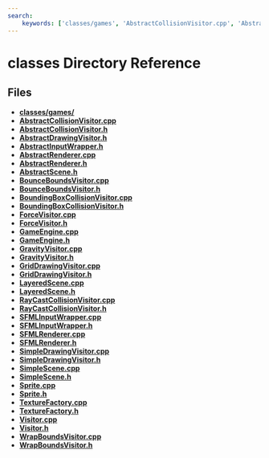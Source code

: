 ```yaml
---
search:
    keywords: ['classes/games', 'AbstractCollisionVisitor.cpp', 'AbstractCollisionVisitor.h', 'AbstractDrawingVisitor.h', 'AbstractInputWrapper.h', 'AbstractRenderer.cpp', 'AbstractRenderer.h', 'AbstractScene.h', 'BounceBoundsVisitor.cpp', 'BounceBoundsVisitor.h', 'BoundingBoxCollisionVisitor.cpp', 'BoundingBoxCollisionVisitor.h', 'ForceVisitor.cpp', 'ForceVisitor.h', 'GameEngine.cpp', 'GameEngine.h', 'GravityVisitor.cpp', 'GravityVisitor.h', 'GridDrawingVisitor.cpp', 'GridDrawingVisitor.h', 'LayeredScene.cpp', 'LayeredScene.h', 'RayCastCollisionVisitor.cpp', 'RayCastCollisionVisitor.h', 'SFMLInputWrapper.cpp', 'SFMLInputWrapper.h', 'SFMLRenderer.cpp', 'SFMLRenderer.h', 'SimpleDrawingVisitor.cpp', 'SimpleDrawingVisitor.h', 'SimpleScene.cpp', 'SimpleScene.h', 'Sprite.cpp', 'Sprite.h', 'TextureFactory.cpp', 'TextureFactory.h', 'Visitor.cpp', 'Visitor.h', 'WrapBoundsVisitor.cpp', 'WrapBoundsVisitor.h']
---
```


# classes Directory Reference

## Files

* **[classes/games/](dir_3bc2084d280d3143bc3d7467cfd69a30.md)**
* **[AbstractCollisionVisitor.cpp](_abstract_collision_visitor_8cpp.md)**
* **[AbstractCollisionVisitor.h](_abstract_collision_visitor_8h.md)**
* **[AbstractDrawingVisitor.h](_abstract_drawing_visitor_8h.md)**
* **[AbstractInputWrapper.h](_abstract_input_wrapper_8h.md)**
* **[AbstractRenderer.cpp](_abstract_renderer_8cpp.md)**
* **[AbstractRenderer.h](_abstract_renderer_8h.md)**
* **[AbstractScene.h](_abstract_scene_8h.md)**
* **[BounceBoundsVisitor.cpp](_bounce_bounds_visitor_8cpp.md)**
* **[BounceBoundsVisitor.h](_bounce_bounds_visitor_8h.md)**
* **[BoundingBoxCollisionVisitor.cpp](_bounding_box_collision_visitor_8cpp.md)**
* **[BoundingBoxCollisionVisitor.h](_bounding_box_collision_visitor_8h.md)**
* **[ForceVisitor.cpp](_force_visitor_8cpp.md)**
* **[ForceVisitor.h](_force_visitor_8h.md)**
* **[GameEngine.cpp](_game_engine_8cpp.md)**
* **[GameEngine.h](_game_engine_8h.md)**
* **[GravityVisitor.cpp](_gravity_visitor_8cpp.md)**
* **[GravityVisitor.h](_gravity_visitor_8h.md)**
* **[GridDrawingVisitor.cpp](_grid_drawing_visitor_8cpp.md)**
* **[GridDrawingVisitor.h](_grid_drawing_visitor_8h.md)**
* **[LayeredScene.cpp](_layered_scene_8cpp.md)**
* **[LayeredScene.h](_layered_scene_8h.md)**
* **[RayCastCollisionVisitor.cpp](_ray_cast_collision_visitor_8cpp.md)**
* **[RayCastCollisionVisitor.h](_ray_cast_collision_visitor_8h.md)**
* **[SFMLInputWrapper.cpp](_s_f_m_l_input_wrapper_8cpp.md)**
* **[SFMLInputWrapper.h](_s_f_m_l_input_wrapper_8h.md)**
* **[SFMLRenderer.cpp](_s_f_m_l_renderer_8cpp.md)**
* **[SFMLRenderer.h](_s_f_m_l_renderer_8h.md)**
* **[SimpleDrawingVisitor.cpp](_simple_drawing_visitor_8cpp.md)**
* **[SimpleDrawingVisitor.h](_simple_drawing_visitor_8h.md)**
* **[SimpleScene.cpp](_simple_scene_8cpp.md)**
* **[SimpleScene.h](_simple_scene_8h.md)**
* **[Sprite.cpp](_sprite_8cpp.md)**
* **[Sprite.h](_sprite_8h.md)**
* **[TextureFactory.cpp](_texture_factory_8cpp.md)**
* **[TextureFactory.h](_texture_factory_8h.md)**
* **[Visitor.cpp](_visitor_8cpp.md)**
* **[Visitor.h](_visitor_8h.md)**
* **[WrapBoundsVisitor.cpp](_wrap_bounds_visitor_8cpp.md)**
* **[WrapBoundsVisitor.h](_wrap_bounds_visitor_8h.md)**
